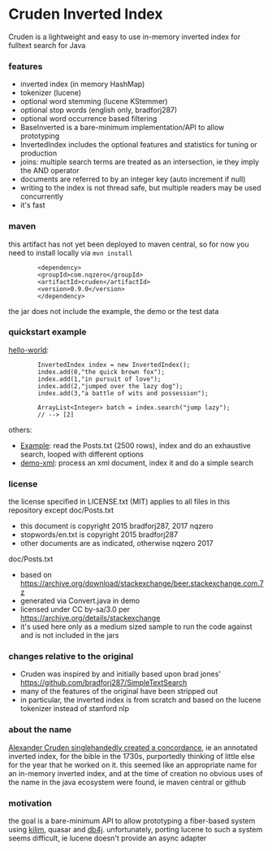 # Cruden Inverted Index

Cruden is a lightweight and easy to use in-memory inverted index for fulltext search for Java

### features

* inverted index (in memory HashMap)
* tokenizer (lucene)
* optional word stemming (lucene KStemmer)
* optional stop words (english only, bradforj287)
* optional word occurrence based filtering
* BaseInverted is a bare-minimum implementation/API to allow prototyping
* InvertedIndex includes the optional features and statistics for tuning or production
* joins: multiple search terms are treated as an intersection, ie they imply the AND operator
* documents are referred to by an integer key (auto increment if null)
* writing to the index is not thread safe, but multiple readers may be used concurrently
* it's fast
 
### maven

this artifact has not yet been deployed to maven central, so for now you need to install locally
via `mvn install`
```
        <dependency>
	    <groupId>com.nqzero</groupId>
	    <artifactId>cruden</artifactId>
	    <version>0.9.0</version>
        </dependency>
```

the jar does not include the example, the demo or the test data

### quickstart example

[hello-world](demos/hello-world/src/main/java/demo/Hello.java):
```
        InvertedIndex index = new InvertedIndex();
        index.add(0,"the quick brown fox");
        index.add(1,"in pursuit of love");
        index.add(2,"jumped over the lazy dog");
        index.add(3,"a battle of wits and possession");

        ArrayList<Integer> batch = index.search("jump lazy");
        // --> [2]
```

others:
- [Example](src/main/java/example/Example.java): read the Posts.txt (2500 rows), index and do an exhaustive search, looped with different options
- [demo-xml](demos/demo-xml/src/main/java/demo/Main.java): process an xml document, index it and do a simple search

### license
the license specified in LICENSE.txt (MIT) applies to all files in this repository except doc/Posts.txt

- this document is copyright 2015 bradforj287, 2017 nqzero
- stopwords/en.txt is copyright 2015 bradforj287
- other documents are as indicated, otherwise nqzero 2017

doc/Posts.txt
- based on https://archive.org/download/stackexchange/beer.stackexchange.com.7z
- generated via Convert.java in demo
- licensed under CC by-sa/3.0 per https://archive.org/details/stackexchange
- it's used here only as a medium sized sample to run the code against and is not included in the jars

### changes relative to the original

- Cruden was inspired by and initially based upon brad jones' https://github.com/bradforj287/SimpleTextSearch
- many of the features of the original have been stripped out
- in particular, the inverted index is from scratch and based on the lucene tokenizer instead of stanford nlp


### about the name

[Alexander Cruden singlehandedly created a concordance](https://en.wikipedia.org/wiki/Cruden%27s_Concordance),
ie an annotated inverted index, for the bible in the 1730s,
purportedly thinking of little else for the year that he worked on it.
this seemed like an appropriate name for an in-memory inverted index, and at the time of creation
no obvious uses of the name in the java ecosystem were found, ie maven central or github

### motivation

the goal is a bare-minimum API to allow prototyping a fiber-based system using [kilim](https://github.com/nqzero/kilim),
quasar and [db4j](https://github.com/db4j/db4j). unfortunately, porting lucene to such a system seems difficult,
ie lucene doesn't provide an async adapter




